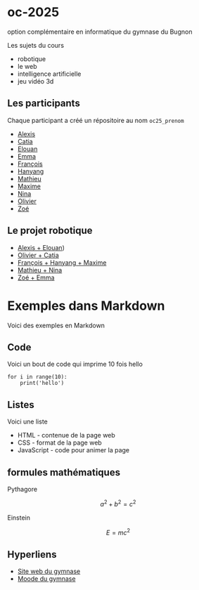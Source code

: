 # oc-2025
option complémentaire en informatique du gymnase du Bugnon

Les sujets du cours

- robotique
- le web
- intelligence artificielle
- jeu vidéo 3d

## Les participants

Chaque participant a créé un répositoire au nom `oc25_prenom`

* [Alexis](https://github.com/SchAlexis/oc25_Alexis)
* [Catia](https://github.com/catiaa24/oc25_catia)
* [Elouan](https://github.com/Elouan7/oc25_elouan)
* [Emma](https://github.com/Emmiche/oc25_emma)
* [François](https://github.com/daglumbussigmaalphamale/oc25_francois)
* [Hanyang](https://github.com/Hanyang-L/oc25_hanyang)
* [Mathieu](https://github.com/mathieujonin-hash/oc25_mathieu)
* [Maxime](https://github.com/Maxime-syst/oc25_maxime)
* [Nina](https://github.com/NiMakeF/oc25_nina)
* [Olivier](https://github.com/Olivier4508/oc25_olivier)
* [Zoé](https://github.com/naozzone/oc25_zoe)

## Le projet robotique

* [Alexis + Elouan](https://github.com/SchAlexis/oc25_Alexis/blob/main/1_Robotique))
* [Olivier + Catia](https://github.com/Olivier4508/oc25_olivier/blob/main/1_robotique)
* [François + Hanyang + Maxime](https://github.com/daglumbussigmaalphamale/oc25_francois/blob/main/1_robotique)
* [Mathieu + Nina](https://github.com/Bugnon/oc-2025/tree/main/1_robotique)
* [Zoé + Emma](https://github.com/naozzone/oc25_zoe/tree/main/1_robotique) 

# Exemples dans Markdown

Voici des exemples en Markdown

## Code

Voici un bout de code qui imprime 10 fois hello

```
for i in range(10):
    print('hello')
```

## Listes

Voici une liste

- HTML - contenue de la page web
- CSS - format de la page web
- JavaScript - code pour animer la page

## formules mathématiques

Pythagore

$$ a^2 + b^2 = c^2 $$

Einstein 

$$ E = m c^2 $$

## Hyperliens

- [Site web du gymnase](https://www.gymnasedubugnon.ch)
- [Moode du gymnase](https://mdlgb.ch)
